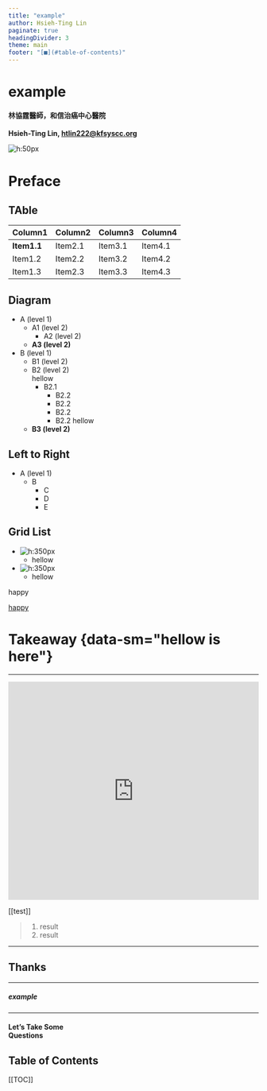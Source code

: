 ```yaml
---
title: "example"
author: Hsieh-Ting Lin
paginate: true
headingDivider: 3
theme: main
footer: "[■](#table-of-contents)"
---
```


# example

#### 林協霆醫師，和信治癌中心醫院

**Hsieh-Ting Lin, <htlin222@kfsyscc.org>**

![h:50px](https://i.imgur.com/TLuxHNS.png)

<!-- ![RLQ h:50](https://i.imgur.com/3fIm24v.png) -->

# Preface

## TAble

<!-- _class: center -->

| Column1 | Column2 | Column3 | Column4 |
| --------------- | --------------- | --------------- | --------------- |
| **Item1.1** | Item2.1 | Item3.1 | Item4.1 |
| Item1.2 | Item2.2 | Item3.2 | Item4.2 |
| Item1.3 | Item2.3 | Item3.3 | Item4.3 |

## Diagram

<!-- _class: diagram-TD -->

- A (level 1)
  - A1 (level 2)
    - A2 (level 2)
  - **A3 (level 2)**
- B (level 1)
  - B1 (level 2)
  - B2 (level 2) <br> hellow
    - B2.1
      - B2.2
      - B2.2
      - B2.2
      - B2.2 hellow
  - **B3 (level 2)**

## Left to Right

<!-- _class: diagram-LR -->

- A (level 1)
  - B
    - C
    - D
    - E

## Grid List

<!-- _class: flexImg -->

- ![h:350px](https://i.imgur.com/sfQ3GZU.png)
  - hellow
- ![h:350px](https://i.imgur.com/sfQ3GZU.png)
  - hellow

happy

[happy](#preface)

# Takeaway {data-sm="hellow is here"}

---

<iframe frameborder="0" scrolling="no" style="width:100%; height:439px;" allow="clipboard-write" src="https://htlin-emgithub.netlify.app/iframe.html?target=https%3A%2F%2Fgithub.com%2Fhtlin222%2Femgithub%2Fblob%2Fmaster%2Fembed.js%23L1-L12&style=github&type=code&showBorder=on&showLineNumbers=on&showFileMeta=on&showFullPath=on&showCopy=on"></iframe>

[[test]]

> 1. result
> 2. result

---

## Thanks

<hr>

##### example

<hr>

#### Let’s Take Some <br>Questions

<!-- ![bg right:50% h:250px](https://i.imgur.com/ZxXHT4V.png) -->

## Table of Contents

[[TOC]]
